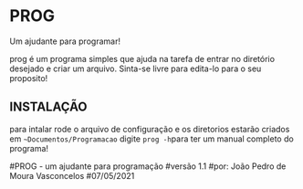# PROG
Um ajudante para programar!

prog é um programa simples que ajuda na tarefa de entrar no diretório desejado e criar um arquivo.
Sinta-se livre para edita-lo para o seu proposito!

## INSTALAÇÃO

para intalar rode o arquivo de configuração e os diretorios estarão criados em `~Documentos/Programacao`
digite `prog -h`para ter um manual completo do programa!

#PROG - um ajudante para programação
#versão 1.1
#por: João Pedro de Moura Vasconcelos
#07/05/2021
